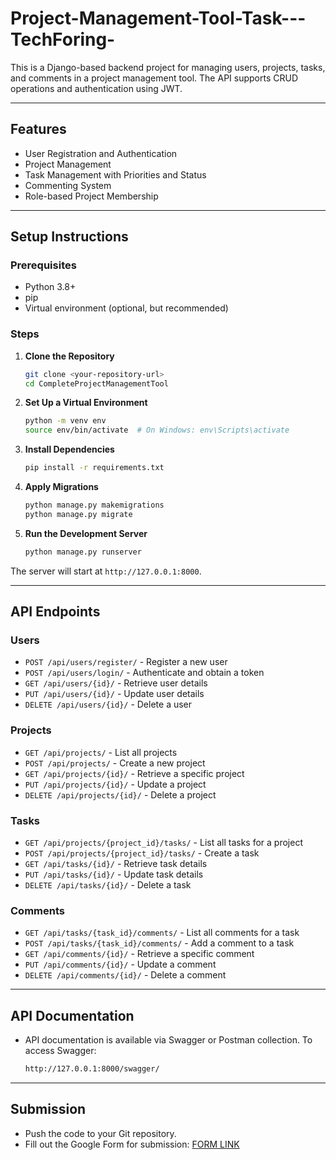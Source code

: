 # Project-Management-Tool-Task---TechForing-


This is a Django-based backend project for managing users, projects, tasks, and comments in a project management tool. The API supports CRUD operations and authentication using JWT.

---

## Features
- User Registration and Authentication
- Project Management
- Task Management with Priorities and Status
- Commenting System
- Role-based Project Membership

---

## Setup Instructions

### Prerequisites
- Python 3.8+
- pip
- Virtual environment (optional, but recommended)

### Steps

1. **Clone the Repository**
   ```bash
   git clone <your-repository-url>
   cd CompleteProjectManagementTool
   ```

2. **Set Up a Virtual Environment**
   ```bash
   python -m venv env
   source env/bin/activate  # On Windows: env\Scripts\activate
   ```

3. **Install Dependencies**
   ```bash
   pip install -r requirements.txt
   ```

4. **Apply Migrations**
   ```bash
   python manage.py makemigrations
   python manage.py migrate
   ```

5. **Run the Development Server**
   ```bash
   python manage.py runserver
   ```

The server will start at `http://127.0.0.1:8000`.

---

## API Endpoints

### Users
- `POST /api/users/register/` - Register a new user
- `POST /api/users/login/` - Authenticate and obtain a token
- `GET /api/users/{id}/` - Retrieve user details
- `PUT /api/users/{id}/` - Update user details
- `DELETE /api/users/{id}/` - Delete a user

### Projects
- `GET /api/projects/` - List all projects
- `POST /api/projects/` - Create a new project
- `GET /api/projects/{id}/` - Retrieve a specific project
- `PUT /api/projects/{id}/` - Update a project
- `DELETE /api/projects/{id}/` - Delete a project

### Tasks
- `GET /api/projects/{project_id}/tasks/` - List all tasks for a project
- `POST /api/projects/{project_id}/tasks/` - Create a task
- `GET /api/tasks/{id}/` - Retrieve task details
- `PUT /api/tasks/{id}/` - Update task details
- `DELETE /api/tasks/{id}/` - Delete a task

### Comments
- `GET /api/tasks/{task_id}/comments/` - List all comments for a task
- `POST /api/tasks/{task_id}/comments/` - Add a comment to a task
- `GET /api/comments/{id}/` - Retrieve a specific comment
- `PUT /api/comments/{id}/` - Update a comment
- `DELETE /api/comments/{id}/` - Delete a comment

---

## API Documentation
- API documentation is available via Swagger or Postman collection. To access Swagger:
  ```bash
  http://127.0.0.1:8000/swagger/
  ```

---

## Submission
- Push the code to your Git repository.
- Fill out the Google Form for submission: [FORM LINK](#)
